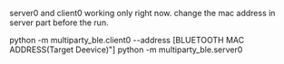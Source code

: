 server0 and client0 working only right now.
change the mac address in server part before the run.

python -m multiparty_ble.client0 --address [BLUETOOTH MAC ADDRESS(Target Deevice)"]
python -m multiparty_ble.server0

